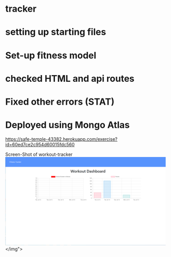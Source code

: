 # tracker
# setting up  starting files
# Set-up fitness model
# checked HTML and api routes
# Fixed other errors (STAT)
# Deployed using Mongo Atlas

https://safe-temple-43382.herokuapp.com/exercise?id=60ed7ce2c954d60015fdc560


Screen-Shot of workout-tracker
<img  src="workout-tracker.png" alt="Heroku deployed page picture" ></img"> 
